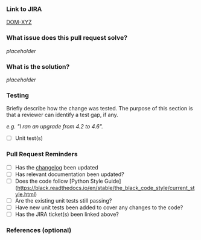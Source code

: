 ### Link to JIRA

[DOM-XYZ](https://dominodatalab.atlassian.net/browse/DOM-XYZ)

### What issue does this pull request solve?

_placeholder_

### What is the solution?

_placeholder_

### Testing

Briefly describe how the change was tested. The purpose of this section is that a reviewer can identify a test gap, if any.

_e.g. "I ran an upgrade from 4.2 to 4.6"._

- [ ] Unit test(s)

### Pull Request Reminders

- [ ] Has the [changelog](https://github.com/dominodatalab/python-domino/blob/master/CHANGELOG.md) been updated
- [ ] Has relevant documentation been updated?
- [ ] Does the code follow [Python Style Guide] (https://black.readthedocs.io/en/stable/the_black_code_style/current_style.html)
- [ ] Are the existing unit tests still passing?
- [ ] Have new unit tests been added to cover any changes to the code?
- [ ] Has the JIRA ticket(s) been linked above?

### References (optional)
